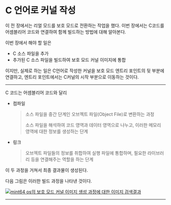 # C 언어로 커널 작성

이 전 장에서는 리얼 모드를 보호 모드로 전환하는 작업을 했다.
이번 장에서는 C코드를 어셈블리어 코드와 연결하여 함께 빌드하는 방법에 대해 알아본다.

이번 장에서 해야 할 일은

- C 소스 파일을 추가
- 추가된 C 소스 파일을 빌드하여 보호 모드 커널 이미지에 통합

이지만, 실제로 하는 일은 C언어로 작성한 커널을 보호 모드 엔트리 포인트의 뒷 부분에 연결하고,
엔트리 포인트에서는 C커널의 시작 부분으로 이동하는 것이다.

<hr>

C 코드는 어셈블리어 코드와 달리

- 컴파일

  > 소스 파일을 중간 단계인 오브젝트 파일(Object File)로 변환하는 과정
  >
  > 소스 파일을 해석하여 코드 영역과 데이터 영역으로 나누고,
  > 이러한 메모리 영역에 대한 정보를 생성하는 단계

- 링크

  > 오브젝트 파일들의 정보를 취합하여 실행 파일에 통합하며,
  > 필요한 라이브러리 등을 연결해주는 역할을 하는 단계

이 두 과정을 거쳐서 최종 결과물이 생성된다.

다음 그림은 이러한 빌드 과정을 나타낸 것이다.

[![mint64 os의 보호 모드 커널 이미지 생성 과정에 대한 이미지 검색결과](https://t1.daumcdn.net/cfile/tistory/26334E4A5811622115)](https://www.google.com/url?sa=i&rct=j&q=&esrc=s&source=images&cd=&ved=2ahUKEwixpI6U4qPjAhWjzIsBHZGjDL8QjRx6BAgBEAU&url=https%3A%2F%2Fbashsi.tistory.com%2Fentry%2F0x07C%EC%96%B8%EC%96%B4%EB%A1%9C-%EC%BB%A4%EB%84%90%EC%9D%84-%EC%9E%91%EC%84%B1%ED%95%98%EC%9E%90&psig=AOvVaw3lmFzBMjCRTlFU_QP5XXYw&ust=1562621849034283)

<hr>